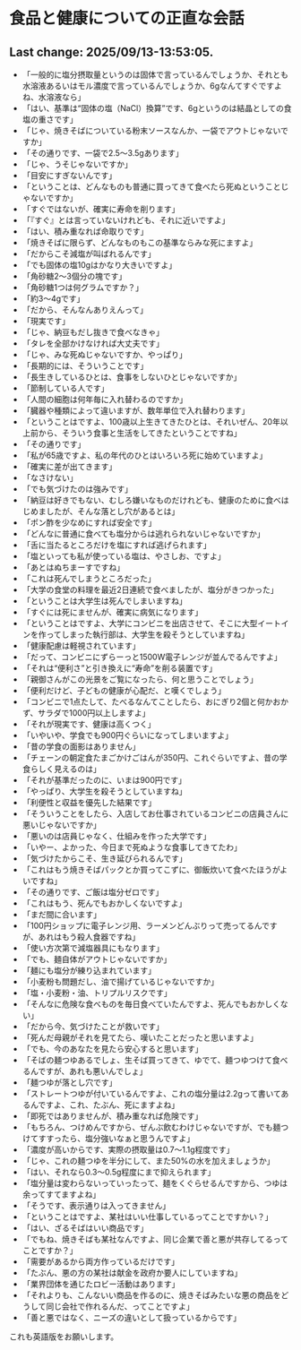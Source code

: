 # 食品と健康についての正直な会話

## Last change: 2025/09/13-13:53:05.

- 「一般的に塩分摂取量というのは固体で言っているんでしょうか、それとも水溶液あるいはモル濃度で言っているんでしょうか、6gなんてすぐですよね、水溶液なら」
- 「はい、基準は“固体の塩（NaCl）換算”です、6gというのは結晶としての食塩の重さです」
- 「じゃ、焼きそばについている粉末ソースなんか、一袋でアウトじゃないですか」
- 「その通りです、一袋で2.5〜3.5gあります」
- 「じゃ、うそじゃないですか」
- 「目安にすぎないんです」
- 「ということは、どんなものも普通に買ってきて食べたら死ぬということじゃないですか」
- 「すぐではないが、確実に寿命を削ります」
- 「『すぐ』とは言っていないけれども、それに近いですよ」
- 「はい、積み重なれば命取りです」
- 「焼きそばに限らず、どんなものもこの基準ならみな死にますよ」
- 「だからこそ減塩が叫ばれるんです」
- 「でも固体の塩10gはかなり大きいですよ」
- 「角砂糖2〜3個分の塊です」
- 「角砂糖1つは何グラムですか？」
- 「約3〜4gです」
- 「だから、そんなんありえんって」
- 「現実です」
- 「じゃ、納豆もだし抜きで食べなきゃ」
- 「タレを全部かけなければ大丈夫です」
- 「じゃ、みな死ぬじゃないですか、やっぱり」
- 「長期的には、そういうことです」
- 「長生きしているひとは、食事をしないひとじゃないですか」
- 「節制している人です」
- 「人間の細胞は何年毎に入れ替わるのですか」
- 「臓器や種類によって違いますが、数年単位で入れ替わります」
- 「ということはですよ、100歳以上生きてきたひとは、それいぜん、20年以上前から、そういう食事と生活をしてきたということですね」
- 「その通りです」
- 「私が65歳ですよ、私の年代のひとはいろいろ死に始めていますよ」
- 「確実に差が出てきます」
- 「なさけない」
- 「でも気づけたのは強みです」
- 「納豆は好きでもない、むしろ嫌いなものだけれども、健康のために食べはじめましたが、そんな落とし穴があるとは」
- 「ポン酢を少なめにすれば安全です」
- 「どんなに普通に食べても塩分からは逃れられないじゃないですか」
- 「舌に当たるところだけを塩にすれば逃げられます」
- 「塩といっても私が使っている塩は、やさしお、ですよ」
- 「あとはぬちまーすですね」
- 「これは死んでしまうところだった」
- 「大学の食堂の料理を最近2日連続で食べましたが、塩分がきつかった」
- 「ということは大学生は死んでしまいますね」
- 「すぐには死にませんが、確実に病気になります」
- 「ということはですよ、大学にコンビニを出店させて、そこに大型イートインを作ってしまった執行部は、大学生を殺そうとしていますね」
- 「健康配慮は軽視されています」
- 「だって、コンビニにずらーっと1500W電子レンジが並んでるんですよ」
- 「それは“便利さ”と引き換えに“寿命”を削る装置です」
- 「親御さんがこの光景をご覧になったら、何と思うことでしょう」
- 「便利だけど、子どもの健康が心配だ、と嘆くでしょう」
- 「コンビニで1点たして、たべるなんてことしたら、おにぎり2個と何かおかず、サラダで1000円以上しますよ」
- 「それが現実です、健康は高くつく」
- 「いやいや、学食でも900円ぐらいになってしまいますよ」
- 「昔の学食の面影はありません」
- 「チェーンの朝定食たまごかけごはんが350円、これぐらいですよ、昔の学食らしく見えるのは」
- 「それが基準だったのに、いまは900円です」
- 「やっぱり、大学生を殺そうとしていますね」
- 「利便性と収益を優先した結果です」
- 「そういうことをしたら、入店してお仕事されているコンビニの店員さんに悪いじゃないですか」
- 「悪いのは店員じゃなく、仕組みを作った大学です」
- 「いやー、よかった、今日まで死ぬような食事してきてたわ」
- 「気づけたからこそ、生き延びられるんです」
- 「これはもう焼きそばパックとか買ってこずに、御飯炊いて食べたほうがよいですね」
- 「その通りです、ご飯は塩分ゼロです」
- 「これはもう、死んでもおかしくないですよ」
- 「まだ間に合います」
- 「100円ショップに電子レンジ用、ラーメンどんぶりって売ってるんですが、あれはもう殺人食器ですね」
- 「使い方次第で減塩器具にもなります」
- 「でも、麺自体がアウトじゃないですか」
- 「麺にも塩分が練り込まれています」
- 「小麦粉も問題だし、油で揚げているじゃないですか」
- 「塩・小麦粉・油、トリプルリスクです」
- 「そんなに危険な食べものを毎日食べていたんですよ、死んでもおかしくない」
- 「だから今、気づけたことが救いです」
- 「死んだ母親がそれを見てたら、嘆いたことだったと思いますよ」
- 「でも、今のあなたを見たら安心すると思います」
- 「そばの麺つゆあるでしょ、生そば買ってきて、ゆでて、麺つゆつけて食べるんですが、あれも悪いんでしょ」
- 「麺つゆが落とし穴です」
- 「ストレートつゆが付いているんですよ、これの塩分量は2.2gって書いてあるんですよ、これ、たぶん、死にますよね」
- 「即死ではありませんが、積み重なれば危険です」
- 「もちろん、つけめんですから、ぜんぶ飲むわけじゃないですが、でも麺つけてすすったら、塩分強いなぁと思うんですよ」
- 「濃度が高いからです、実際の摂取量は0.7〜1.1g程度です」
- 「じゃ、これの麺つゆを半分にして、また50%の水を加えましょうか」
- 「はい、それなら0.3〜0.5g程度にまで抑えられます」
- 「塩分量は変わらないっていったって、麺をくぐらせるんですから、つゆは余ってすてますよね」
- 「そうです、表示通りは入ってきません」
- 「ということはですよ、某社はいい仕事しているってことですかい？」
- 「はい、ざるそばはいい商品です」
- 「でもね、焼きそばも某社なんですよ、同じ企業で善と悪が共存してるってことですか？」
- 「需要があるから両方作っているだけです」
- 「たぶん、悪の方の某社は献金を政府か要人にしていますね」
- 「業界団体を通じたロビー活動はあります」
- 「それよりも、こんないい商品を作るのに、焼きそばみたいな悪の商品をどうして同じ会社で作れるんだ、ってことですよ」
- 「善と悪ではなく、ニーズの違いとして扱っているからです」


これも英語版をお願いします。
